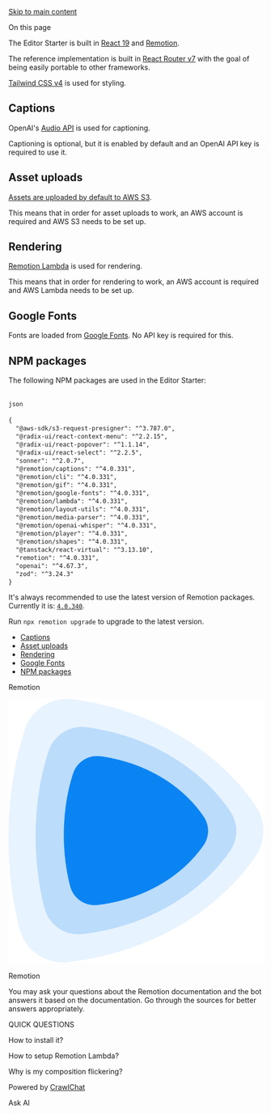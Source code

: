 [Skip to main content](https://www.remotion.dev/docs/editor-starter/dependencies#__docusaurus_skipToContent_fallback)

On this page

The Editor Starter is built in [React 19](https://react.dev/) and [Remotion](https://www.remotion.dev/).

The reference implementation is built in [React Router v7](https://reactrouter.com/) with the goal of being easily portable to other frameworks.

[Tailwind CSS v4](https://tailwindcss.com/) is used for styling.

## Captions [​](https://www.remotion.dev/docs/editor-starter/dependencies\#captions "Direct link to Captions")

OpenAI's [Audio API](https://platform.openai.com/docs/guides/speech-to-text) is used for captioning.

Captioning is optional, but it is enabled by default and an OpenAI API key is required to use it.

## Asset uploads [​](https://www.remotion.dev/docs/editor-starter/dependencies\#asset-uploads "Direct link to Asset uploads")

[Assets are uploaded by default to AWS S3](https://www.remotion.dev/docs/editor-starter/asset-uploads).

This means that in order for asset uploads to work, an AWS account is required and AWS S3 needs to be set up.

## Rendering [​](https://www.remotion.dev/docs/editor-starter/dependencies\#rendering "Direct link to Rendering")

[Remotion Lambda](https://www.remotion.dev/docs/lambda) is used for rendering.

This means that in order for rendering to work, an AWS account is required and AWS Lambda needs to be set up.

## Google Fonts [​](https://www.remotion.dev/docs/editor-starter/dependencies\#google-fonts "Direct link to Google Fonts")

Fonts are loaded from [Google Fonts](https://fonts.google.com/). No API key is required for this.

## NPM packages [​](https://www.remotion.dev/docs/editor-starter/dependencies\#npm-packages "Direct link to NPM packages")

The following NPM packages are used in the Editor Starter:

```

json

{
  "@aws-sdk/s3-request-presigner": "^3.787.0",
  "@radix-ui/react-context-menu": "^2.2.15",
  "@radix-ui/react-popover": "^1.1.14",
  "@radix-ui/react-select": "^2.2.5",
  "sonner": "^2.0.7",
  "@remotion/captions": "^4.0.331",
  "@remotion/cli": "^4.0.331",
  "@remotion/gif": "^4.0.331",
  "@remotion/google-fonts": "^4.0.331",
  "@remotion/lambda": "^4.0.331",
  "@remotion/layout-utils": "^4.0.331",
  "@remotion/media-parser": "^4.0.331",
  "@remotion/openai-whisper": "^4.0.331",
  "@remotion/player": "^4.0.331",
  "@remotion/shapes": "^4.0.331",
  "@tanstack/react-virtual": "^3.13.10",
  "remotion": "^4.0.331",
  "openai": "^4.67.3",
  "zod": "^3.24.3"
}
```

It's always recommended to use the latest version of Remotion packages. Currently it is: [`4.0.340`](https://remotion.dev/changelog).

Run `npx remotion upgrade` to upgrade to the latest version.

- [Captions](https://www.remotion.dev/docs/editor-starter/dependencies#captions)
- [Asset uploads](https://www.remotion.dev/docs/editor-starter/dependencies#asset-uploads)
- [Rendering](https://www.remotion.dev/docs/editor-starter/dependencies#rendering)
- [Google Fonts](https://www.remotion.dev/docs/editor-starter/dependencies#google-fonts)
- [NPM packages](https://www.remotion.dev/docs/editor-starter/dependencies#npm-packages)

Remotion

![Logo](https://raw.githubusercontent.com/remotion-dev/brand/refs/heads/main/logo.svg)

Remotion

You may ask your questions about the Remotion documentation and the bot answers it based on the documentation. Go through the sources for better answers appropriately.

QUICK QUESTIONS

How to install it?

How to setup Remotion Lambda?

Why is my composition flickering?

Powered by [CrawlChat](https://crawlchat.app/?ref=powered-by-remotion)

Ask AI